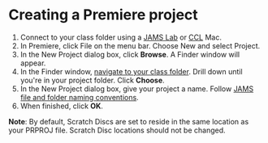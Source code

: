 # Creating a Premiere project

1. Connect to your class folder using a [JAMS Lab](https://jjloomis.gitbooks.io/file-and-folder-management/content/connecting-in-jams-lab.html) or [CCL](https://jjloomis.gitbooks.io/file-and-folder-management/content/connecting-in-campus-computer-lab.html) Mac.
2. In Premiere, click File on the menu bar. Choose New and select Project.
3. In the New Project dialog box, click **Browse**. A Finder window will appear.
4. In the Finder window, [navigate to your class folder](https://jjloomis.gitbooks.io/file-and-folder-management/content/navigating-folder-tree.html). Drill down until you're in your project folder. Click **Choose**.
5. In the New Project dialog box, give your project a name. Follow [JAMS file and folder naming conventions](https://jjloomis.gitbooks.io/file-and-folder-management/content/file-and-folder-naming-conventions.html).
6. When finished, click **OK**.

**Note**: By default, Scratch Discs are set to reside in the same location as your PRPROJ file. Scratch Disc locations should not be changed.

